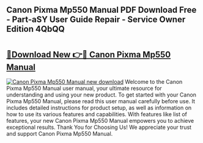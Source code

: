 ## Canon Pixma Mp550 Manual PDF Download Free - Part-aSY User Guide Repair - Service Owner Edition 4QbQQ

# <h2><a href="http://cf15757.oget.top/?id=Canon+Pixma+Mp550+Manual">🔗Download New 👉🔴 Canon Pixma Mp550 Manual</a></h2>

[![Canon Pixma Mp550 Manual new download](https://i.imgur.com/5g1atiW.png)](http://cf15757.oget.top/?id=Canon+Pixma+Mp550+Manual)
Welcome to the Canon Pixma Mp550 Manual user manual, your ultimate resource for understanding and using your new product. To get started with your Canon Pixma Mp550 Manual, please read this user manual carefully before use. It includes detailed instructions for product setup, as well as information on how to use its various features and capabilities. With features like list of features, your new Canon Pixma Mp550 Manual empowers you to achieve exceptional results. Thank You for Choosing Us! We appreciate your trust and support Canon Pixma Mp550 Manual.
